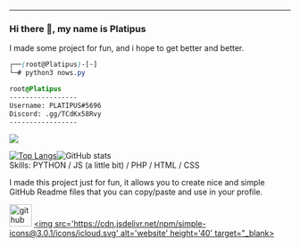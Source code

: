 
-----

### Hi there 👋, my name is Platipus
I made some project for fun, and i hope to get better and better.
```css
┌──(root@Platipus)-[~]
└─# python3 nows.py

root@Platipus
-----------------
Username: PLATIPUS#5696
Discord: .gg/TCdKx58Rvy 
-----------------
```
![](https://platipuss.xyz/pdp.jpg)

[![Top Langs](https://github-readme-stats.vercel.app/api/top-langs/?username=platipus9999)](https://github.com/anuraghazra/github-readme-stats)![GitHub stats](https://github-readme-stats.vercel.app/api?username=platipus9999&show_icons=true)  
Skills: PYTHON / JS (a little bit)  / PHP / HTML / CSS

I made this project just for fun, it allows you to create nice and simple GitHub Readme files that you can copy/paste and use in your profile.

[<img src='https://cdn.jsdelivr.net/npm/simple-icons@3.0.1/icons/github.svg' alt='github' height='40'>](https://github.com/platipus9999)  [<img src='https://cdn.jsdelivr.net/npm/simple-icons@3.0.1/icons/icloud.svg' alt='website' height='40' target="_blank>](https://platipuss.xyz)  
